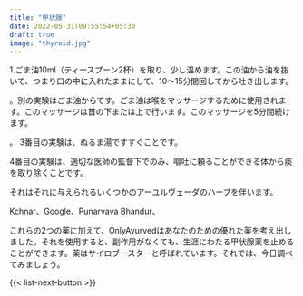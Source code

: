 ```yaml
---
title: "甲状腺"
date: 2022-05-31T09:55:54+05:30
draft: true
image: "thyroid.jpg"
---
```



 1.ごま油10ml（ティースプーン2杯）を取り、少し温めます。この油から油を抜いて、つまり口の中に入れたままにして、10〜15分間回してから吐き出します。

。別の実験はごま油からです。ごま油は喉をマッサージするために使用されます。このマッサージは首の下または上で行います。このマッサージを5分間続けます。

。 3番目の実験は、ぬるま湯ですすぐことです。

 4番目の実験は、適切な医師の監督下でのみ、嘔吐に頼ることができる体から痰を取り除くことです。

それはそれに与えられるいくつかのアーユルヴェーダのハーブを伴います。

Kchnar、Google、Punarvava Bhandur、

これらの2つの薬に加えて、OnlyAyurvedはあなたのための優れた薬を考え出しました。それを使用すると、副作用がなくても、生涯にわたる甲状腺薬を止めることができます。薬はサイロブースターと呼ばれています。それでは、今日調べてみましょう。

{{< list-next-button >}}